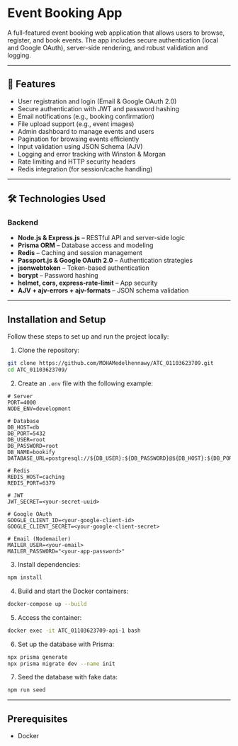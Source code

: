 # Event Booking App

A full-featured event booking web application that allows users to browse, register, and book events. The app includes secure authentication (local and Google OAuth), server-side rendering, and robust validation and logging.

---

## 🚀 Features

- User registration and login (Email & Google OAuth 2.0)
- Secure authentication with JWT and password hashing
- Email notifications (e.g., booking confirmation)
- File upload support (e.g., event images)
- Admin dashboard to manage events and users
- Pagination for browsing events efficiently
- Input validation using JSON Schema (AJV)
- Logging and error tracking with Winston & Morgan
- Rate limiting and HTTP security headers
- Redis integration (for session/cache handling)

---

## 🛠️ Technologies Used

### Backend
- **Node.js & Express.js** – RESTful API and server-side logic
- **Prisma ORM** – Database access and modeling
- **Redis** – Caching and session management
- **Passport.js & Google OAuth 2.0** – Authentication strategies
- **jsonwebtoken** – Token-based authentication
- **bcrypt** – Password hashing
- **helmet, cors, express-rate-limit** – App security
- **AJV + ajv-errors + ajv-formats** – JSON schema validation

---

## Installation and Setup
Follow these steps to set up and run the project locally:

1. Clone the repository:

```bash
git clone https://github.com/MOHAMedelhennawy/ATC_01103623709.git
cd ATC_01103623709/
```

2. Create an `.env` file with the following example:
```
# Server
PORT=4000
NODE_ENV=development

# Database
DB_HOST=db
DB_PORT=5432
DB_USER=root
DB_PASSWORD=root
DB_NAME=bookify
DATABASE_URL=postgresql://${DB_USER}:${DB_PASSWORD}@${DB_HOST}:${DB_PORT}/${DB_NAME}

# Redis
REDIS_HOST=caching
REDIS_PORT=6379

# JWT
JWT_SECRET=<your-secret-uuid>

# Google OAuth
GOOGLE_CLIENT_ID=<your-google-client-id>
GOOGLE_CLIENT_SECRET=<your-google-client-secret>

# Email (Nodemailer)
MAILER_USER=<your-email>
MAILER_PASSWORD="<your-app-password>"
```

3. Install dependencies:
```bash
npm install
```

4. Build and start the Docker containers:
```bash
docker-compose up --build
```

5. Access the container:
```bash
docker exec -it ATC_01103623709-api-1 bash
```

6. Set up the database with Prisma:
```bash
npx prisma generate
npx prisma migrate dev --name init
```

7. Seed the database with fake data:
```bash
npm run seed
```

---

## Prerequisites
- Docker